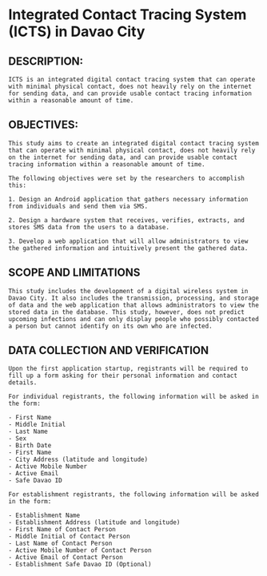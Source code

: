 # Integrated Contact Tracing System (ICTS) in Davao City

## DESCRIPTION:

	ICTS is an integrated digital contact tracing system that can operate with minimal physical contact, does not heavily rely on the internet for sending data, and can provide usable contact tracing information within a reasonable amount of time.

## OBJECTIVES:

	This study aims to create an integrated digital contact tracing system that can operate with minimal physical contact, does not heavily rely on the internet for sending data, and can provide usable contact tracing information within a reasonable amount of time.

	The following objectives were set by the researchers to accomplish this:

	1. Design an Android application that gathers necessary information from individuals and send them via SMS.

	2. Design a hardware system that receives, verifies, extracts, and stores SMS data from the users to a database.

	3. Develop a web application that will allow administrators to view the gathered information and intuitively present the gathered data.

## SCOPE AND LIMITATIONS

	This study includes the development of a digital wireless system in Davao City. It also includes the transmission, processing, and storage of data and the web application that allows administrators to view the stored data in the database. This study, however, does not predict upcoming infections and can only display people who possibly contacted a person but cannot identify on its own who are infected.

## DATA COLLECTION AND VERIFICATION

	Upon the first application startup, registrants will be required to fill up a form asking for their personal information and contact details.

	For individual registrants, the following information will be asked in the form:

	- First Name
	- Middle Initial
	- Last Name
	- Sex
	- Birth Date
	- First Name
	- City Address (latitude and longitude)
	- Active Mobile Number
	- Active Email
	- Safe Davao ID

	For establishment registrants, the following information will be asked in the form:

	- Establishment Name
    - Establishment Address (latitude and longitude)
    - First Name of Contact Person
    - Middle Initial of Contact Person
    - Last Name of Contact Person
    - Active Mobile Number of Contact Person
    - Active Email of Contact Person
    - Establishment Safe Davao ID (Optional)